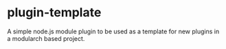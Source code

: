 # plugin-template
A simple node.js module plugin to be used as a template for new plugins in a modularch based project.
